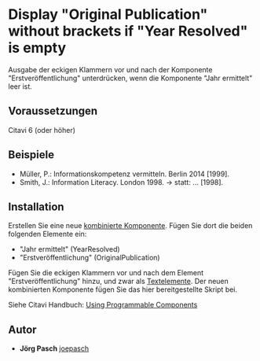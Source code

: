 # Display "Original Publication" without brackets if "Year Resolved" is empty
Ausgabe der eckigen Klammern vor und nach der Komponente "Erstveröffentlichung" unterdrücken, wenn die Komponente "Jahr ermittelt" leer ist.

## Voraussetzungen
Citavi 6 (oder höher)

## Beispiele

- Müller, P.: Informationskompetenz vermitteln. Berlin 2014 [1999].
- Smith, J.: Information Literacy. London 1998. -> statt: ... [1998].

## Installation
Erstellen Sie eine neue [kombinierte Komponente](https://www.citavi.com/combining_components). Fügen Sie dort die beiden folgenden Elemente ein:
- "Jahr ermittelt" (YearResolved)
- "Erstveröffentlichung" (OriginalPublication)

Fügen Sie die eckigen Klammern vor und nach dem Element "Erstveröffentlichung" hinzu, und zwar als [Textelemente](https://www.citavi.com/text_elements).
Der neuen kombinierten Komponente fügen Sie das hier bereitgestellte Skript bei.

Siehe Citavi Handbuch: [Using Programmable Components](https://www.citavi.com/programmable_components)

## Autor

* **Jörg Pasch** [joepasch](https://github.com/joepasch)
